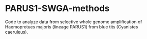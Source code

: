# PARUS1-SWGA-methods
Code to analyze data from selective whole genome amplification of Haemoprotues majoris (lineage PARUS1) from blue tits (Cyanistes caeruleus).

